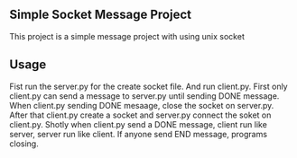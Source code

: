 ## Simple Socket Message Project

This project is a simple message project with using unix socket

## Usage

Fist run the server.py for the create socket file. And run client.py. First only client.py can send a message to server.py until sending DONE message. When client.py sending DONE mesaage, close the socket on server.py. After that client.py create a socket and server.py connect the soket on client.py. Shotly when client.py send a DONE message, client run like server, server run like client. If anyone send END message, programs closing.

